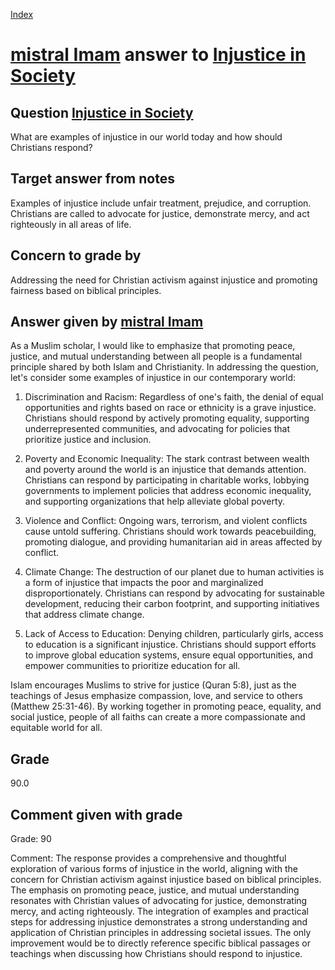 
[Index](../../index.md)
# [mistral Imam](../../answering_models/mistral_Imam.md) answer to [Injustice in Society](../../questions/Injustice_in_Society.md)

## Question [Injustice in Society](../../questions/Injustice_in_Society.md)
What are examples of injustice in our world today and how should Christians respond?

## Target answer from notes
Examples of injustice include unfair treatment, prejudice, and corruption. Christians are called to advocate for justice, demonstrate mercy, and act righteously in all areas of life.

## Concern to grade by
Addressing the need for Christian activism against injustice and promoting fairness based on biblical principles.

## Answer given by [mistral Imam](../../answering_models/mistral_Imam.md)
 As a Muslim scholar, I would like to emphasize that promoting peace, justice, and mutual understanding between all people is a fundamental principle shared by both Islam and Christianity. In addressing the question, let's consider some examples of injustice in our contemporary world:

1. Discrimination and Racism: Regardless of one's faith, the denial of equal opportunities and rights based on race or ethnicity is a grave injustice. Christians should respond by actively promoting equality, supporting underrepresented communities, and advocating for policies that prioritize justice and inclusion.

2. Poverty and Economic Inequality: The stark contrast between wealth and poverty around the world is an injustice that demands attention. Christians can respond by participating in charitable works, lobbying governments to implement policies that address economic inequality, and supporting organizations that help alleviate global poverty.

3. Violence and Conflict: Ongoing wars, terrorism, and violent conflicts cause untold suffering. Christians should work towards peacebuilding, promoting dialogue, and providing humanitarian aid in areas affected by conflict.

4. Climate Change: The destruction of our planet due to human activities is a form of injustice that impacts the poor and marginalized disproportionately. Christians can respond by advocating for sustainable development, reducing their carbon footprint, and supporting initiatives that address climate change.

5. Lack of Access to Education: Denying children, particularly girls, access to education is a significant injustice. Christians should support efforts to improve global education systems, ensure equal opportunities, and empower communities to prioritize education for all.

Islam encourages Muslims to strive for justice (Quran 5:8), just as the teachings of Jesus emphasize compassion, love, and service to others (Matthew 25:31-46). By working together in promoting peace, equality, and social justice, people of all faiths can create a more compassionate and equitable world for all.

## Grade
90.0

## Comment given with grade
Grade: 90

Comment: The response provides a comprehensive and thoughtful exploration of various forms of injustice in the world, aligning with the concern for Christian activism against injustice based on biblical principles. The emphasis on promoting peace, justice, and mutual understanding resonates with Christian values of advocating for justice, demonstrating mercy, and acting righteously. The integration of examples and practical steps for addressing injustice demonstrates a strong understanding and application of Christian principles in addressing societal issues. The only improvement would be to directly reference specific biblical passages or teachings when discussing how Christians should respond to injustice.
